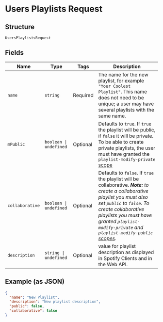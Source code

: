 
# Users Playlists Request

## Structure

`UsersPlaylistsRequest`

## Fields

| Name | Type | Tags | Description |
|  --- | --- | --- | --- |
| `name` | `string` | Required | The name for the new playlist, for example `"Your Coolest Playlist"`. This name does not need to be unique; a user may have several playlists with the same name. |
| `mPublic` | `boolean \| undefined` | Optional | Defaults to `true`. If `true` the playlist will be public, if `false` it will be private. To be able to create private playlists, the user must have granted the `playlist-modify-private` [scope](/documentation/web-api/concepts/scopes/#list-of-scopes) |
| `collaborative` | `boolean \| undefined` | Optional | Defaults to `false`. If `true` the playlist will be collaborative. _**Note**: to create a collaborative playlist you must also set `public` to `false`. To create collaborative playlists you must have granted `playlist-modify-private` and `playlist-modify-public` [scopes](/documentation/web-api/concepts/scopes/#list-of-scopes)._ |
| `description` | `string \| undefined` | Optional | value for playlist description as displayed in Spotify Clients and in the Web API. |

## Example (as JSON)

```json
{
  "name": "New Playlist",
  "description": "New playlist description",
  "public": false,
  "collaborative": false
}
```

